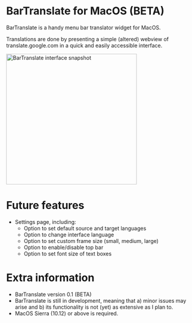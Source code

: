 # BarTranslate for MacOS (BETA)
BarTranslate is a handy menu bar translator widget for MacOS.

Translations are done by presenting a simple (altered) webview of translate.google.com in a quick and easily accessible interface.

<img src="images/interface-snapshot.png" alt="BarTranslate interface snapshot" width="350"/>

# Future features
* Settings page, including:
  * Option to set default source and target languages
  * Option to change interface language
  * Option to set custom frame size (small, medium, large)
  * Option to enable/disable top bar
  * Option to set font size of text boxes

# Extra information
* BarTranslate version 0.1 (BETA)
* BarTranslate is still in development, meaning that a) minor issues may arise and b) its functionality is not (yet) as extensive as I plan to.
* MacOS Sierra (10.12) or above is required.
